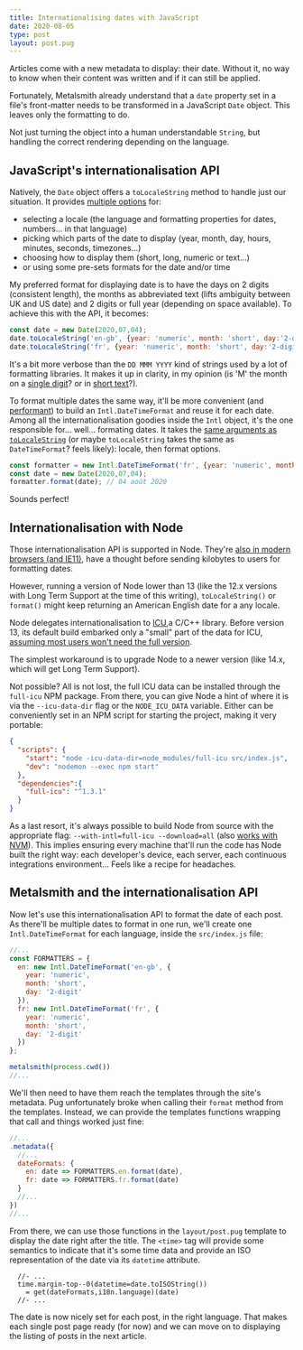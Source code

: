 ```yaml
---
title: Internationalising dates with JavaScript
date: 2020-08-05
type: post
layout: post.pug
---
```

Articles come with a new metadata to display: their date. Without it, no way to know when their content was written and if it can still be applied.

Fortunately, Metalsmith already understand that a `date` property set in a file's front-matter needs to be transformed in a JavaScript `Date` object. This leaves only the formatting to do.

Not just turning the object into a human understandable `String`, but handling the correct rendering depending on the language.

JavaScript's internationalisation API
---

Natively, the `Date` object offers a `toLocaleString` method to handle just our situation. It provides [multiple options][toLocaleString-params] for:

- selecting a locale (the language and formatting properties for dates, numbers… in that language) 
- picking which parts of the date to display (year, month, day, hours, minutes, seconds, timezones…) 
- choosing how to display them (short, long, numeric or text...)
- or using some pre-sets formats for the date and/or time

My preferred format for displaying date is to have the days on 2 digits (consistent length), the months as abbreviated text (lifts ambiguity between UK and US date) and 2 digits or full year (depending on space available). To achieve this with the API, it becomes:

```js
const date = new Date(2020,07,04);
date.toLocaleString('en-gb', {year: 'numeric', month: 'short', day:'2-digit'}) // 04 Aug 2020
date.toLocaleString('fr', {year: 'numeric', month: 'short', day:'2-digit'}) // 04 août 2020
```

It's a bit more verbose than the `DD MMM YYYY` kind of strings used by a lot of formatting libraries. It makes it up in clarity, in my opinion (is 'M' the month on a [single digit][m-numeric]? or in [short text][m-short-text]?).

To format multiple dates the same way, it'll be more convenient (and [performant][toLocaleString-perf]) to build an `Intl.DateTimeFormat` and reuse it for each date. Among all the internationalisation goodies inside the `Intl` object, it's the one responsible for… well… formating dates. It takes the [same arguments as `toLocaleString`][toLocaleString-params] (or maybe `toLocaleString` takes the same as `DateTimeFormat`? feels likely): locale, then format options.

```js
const formatter = new Intl.DateTimeFormat('fr', {year: 'numeric', month: 'short', day:'2-digit'});
const date = new Date(2020,07,04);
formatter.format(date); // 04 août 2020
```

Sounds perfect!

Internationalisation with Node
---

Those internationalisation API is supported in Node. They're [also in modern browsers (and IE11)][intl-browser-support], have a thought before sending kilobytes to users for formatting dates. 

However, running a version of Node lower than 13 (like the 12.x versions with Long Term Support at the time of this writing), `toLocaleString()` or `format()` might keep returning an American English date for a any locale.

Node delegates internationalisation to [ICU][ICU],a C/C++ library. Before version 13, its default build embarked only a "small" part of the data for ICU, [assuming most users won't need the full version][node-icu-dataset].

The simplest workaround is to upgrade Node to a newer version (like 14.x, which will get Long Term Support).

Not possible? All is not lost, the full ICU data can be installed through the `full-icu` NPM package. From there, you can give Node a hint of where it is via the `--icu-data-dir` flag or the `NODE_ICU_DATA` variable. Either can be conveniently set in an NPM script for starting the project, making it very portable:

```json
{
  "scripts": {
    "start": "node -icu-data-dir=node_modules/full-icu src/index.js",
    "dev": "nodemon --exec npm start"
  },
  "dependencies":{
    "full-icu": "^1.3.1"
  }
}
```

As a last resort, it's always possible to build Node from source with the appropriate flag: `--with-intl=full-icu --download=all` (also [works with NVM][nvm-from-source]). This implies ensuring every machine that'll run the code has Node built the right way: each developer's device, each server, each continuous integrations environment… Feels like a recipe for headaches.

Metalsmith and the internationalisation API
---

Now let's use this internationalisation API to format the date of each post. As there'll be multiple dates to format in one run, we'll create one `Intl.DateTimeFormat` for each language, inside the `src/index.js` file:

```js
//...
const FORMATTERS = {
  en: new Intl.DateTimeFormat('en-gb', {
    year: 'numeric',
    month: 'short',
    day: '2-digit'
  }),
  fr: new Intl.DateTimeFormat('fr', {
    year: 'numeric',
    month: 'short',
    day: '2-digit'
  })
};

metalsmith(process.cwd())
//...
```

We'll then need to have them reach the templates through the site's metadata. Pug unfortunately broke when calling their `format` method from the templates. Instead, we can provide the templates functions wrapping that call and things worked just fine:

```js
//...
.metadata({
  //...
  dateFormats: {
    en: date => FORMATTERS.en.format(date),
    fr: date => FORMATTERS.fr.format(date)
  }
  //...
})
//...
```

From there, we can use those functions in the `layout/post.pug` template to display the date right after the title.
The `<time>` tag will provide some semantics to indicate that it's some time data and provide an ISO representation of the date via its `datetime` attribute.

```pug
  //- ...
  time.margin-top--0(datetime=date.toISOString())
    = get(dateFormats,i18n.language)(date)
  //- ...
```

The date is now nicely set for each post, in the right language. That makes each single post page ready (for now) and we can move on to displaying the listing of posts in the next article.

[toLocaleString-params]: https://developer.mozilla.org/en-US/docs/Web/JavaScript/Reference/Global_Objects/Intl/DateTimeFormat/DateTimeFormat#Parameters
[toLocaleString-perf]: https://developer.mozilla.org/en-US/docs/Web/JavaScript/Reference/Global_Objects/Date/toLocaleString#Performance
[m-numeric]: https://date-fns.org/v2.14.0/docs/format
[m-short-text]: https://www.php.net/manual/en/datetime.format.php
[intl-browser-support]: https://developer.mozilla.org/en-US/docs/Web/JavaScript/Reference/Global_Objects/Intl/DateTimeFormat/DateTimeFormat#Browser_compatibility
[ICU]: http://site.icu-project.org/
[node-icu-dataset]: https://nodejs.org/docs/latest-v12.x/api/intl.html#intl_internationalization_support
[nvm-from-source]: https://github.com/nvm-sh/nvm/issues/1719
